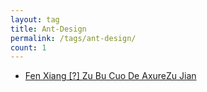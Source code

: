 ```yaml
---
layout: tag
title: Ant-Design
permalink: /tags/ant-design/
count: 1
---
```


- [Fen Xiang [?] Zu Bu Cuo De AxureZu Jian ](https://skeathytomas.github.io/post/%E5%88%86%E4%BA%AB%E4%B8%80%E7%BB%84%E4%B8%8D%E9%94%99%E7%9A%84axure%E7%BB%84%E4%BB%B6/)
